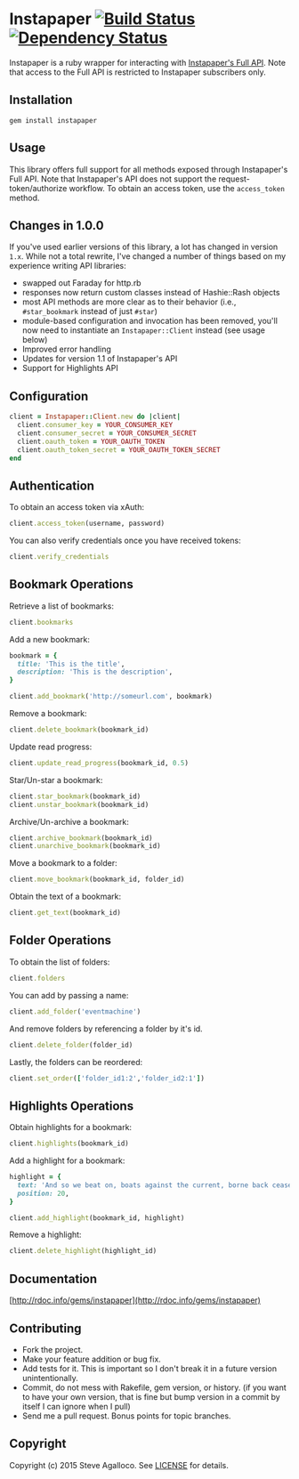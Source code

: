 # Instapaper [![Build Status](https://secure.travis-ci.org/stve/instapaper.png?branch=master)][travis] [![Dependency Status](https://gemnasium.com/stve/instapaper.png?travis)][gemnasium]

[travis]: http://travis-ci.org/stve/instapaper
[gemnasium]: https://gemnasium.com/stve/instapaper


Instapaper is a ruby wrapper for interacting with [Instapaper's Full API](https://www.instapaper.com/api/full).  Note that access to the Full API is restricted to Instapaper subscribers only.

## Installation

    gem install instapaper

## Usage

This library offers full support for all methods exposed through Instapaper's Full API.  Note that Instapaper's API does not support the request-token/authorize workflow. To obtain an access token, use the `access_token` method.

## Changes in 1.0.0

If you've used earlier versions of this library, a lot has changed in version `1.x`. While not a total rewrite, I've changed a number of things based on my experience writing API libraries:

* swapped out Faraday for http.rb
* responses now return custom classes instead of Hashie::Rash objects
* most API methods are more clear as to their behavior (i.e., `#star_bookmark` instead of just `#star`)
* module-based configuration and invocation has been removed, you'll now need to instantiate an `Instapaper::Client` instead (see usage below)
* Improved error handling
* Updates for version 1.1 of Instapaper's API
* Support for Highlights API

## Configuration

```ruby
client = Instapaper::Client.new do |client|
  client.consumer_key = YOUR_CONSUMER_KEY
  client.consumer_secret = YOUR_CONSUMER_SECRET
  client.oauth_token = YOUR_OAUTH_TOKEN
  client.oauth_token_secret = YOUR_OAUTH_TOKEN_SECRET
end
```

## Authentication

To obtain an access token via xAuth:

```ruby
client.access_token(username, password)
```

You can also verify credentials once you have received tokens:

```ruby
client.verify_credentials
```

## Bookmark Operations

Retrieve a list of bookmarks:

```ruby
client.bookmarks
```

Add a new bookmark:

```ruby
bookmark = {
  title: 'This is the title',
  description: 'This is the description',
}

client.add_bookmark('http://someurl.com', bookmark)
```

Remove a bookmark:

```ruby
client.delete_bookmark(bookmark_id)
```

Update read progress:

```ruby
client.update_read_progress(bookmark_id, 0.5)
```

Star/Un-star a bookmark:

```ruby
client.star_bookmark(bookmark_id)
client.unstar_bookmark(bookmark_id)
```

Archive/Un-archive a bookmark:

```ruby
client.archive_bookmark(bookmark_id)
client.unarchive_bookmark(bookmark_id)
```

Move a bookmark to a folder:

```ruby
client.move_bookmark(bookmark_id, folder_id)
```

Obtain the text of a bookmark:

```ruby
client.get_text(bookmark_id)
```

## Folder Operations


To obtain the list of folders:

```ruby
client.folders
```

You can add by passing a name:

```ruby
client.add_folder('eventmachine')
```

And remove folders by referencing a folder by it's id.

```ruby
client.delete_folder(folder_id)
```

Lastly, the folders can be reordered:

```ruby
client.set_order(['folder_id1:2','folder_id2:1'])
```

## Highlights Operations

Obtain highlights for a bookmark:

```ruby
client.highlights(bookmark_id)
```

Add a highlight for a bookmark:

```ruby
highlight = {
  text: 'And so we beat on, boats against the current, borne back ceaselessly into the past.',
  position: 20,
}

client.add_highlight(bookmark_id, highlight)
```

Remove a highlight:

```ruby
client.delete_highlight(highlight_id)
```

## Documentation

[http://rdoc.info/gems/instapaper](http://rdoc.info/gems/instapaper)

## Contributing

* Fork the project.
* Make your feature addition or bug fix.
* Add tests for it. This is important so I don't break it in a
  future version unintentionally.
* Commit, do not mess with Rakefile, gem version, or history.
  (if you want to have your own version, that is fine but bump version in a commit by itself I can ignore when I pull)
* Send me a pull request. Bonus points for topic branches.

## Copyright

Copyright (c) 2015 Steve Agalloco. See [LICENSE](https://github.com/stve/instapaper/blob/master/LICENSE.md) for details.
